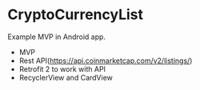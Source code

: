 # CryptoCurrencyList
Example MVP in Android app.

* MVP
* Rest API(https://api.coinmarketcap.com/v2/listings/)
* Retrofit 2 to work with API
* RecyclerView and CardView
